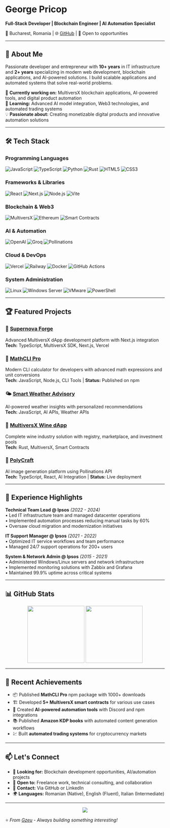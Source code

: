 # George Pricop

**Full-Stack Developer | Blockchain Engineer | AI Automation Specialist**

📍 Bucharest, Romania | 🌐 [GitHub](https://github.com/Gzeu) | 💼 Open to opportunities

---

## 🚀 About Me

Passionate developer and entrepreneur with **10+ years** in IT infrastructure and **2+ years** specializing in modern web development, blockchain applications, and AI-powered solutions. I build scalable applications and automated systems that solve real-world problems.

🔭 **Currently working on:** MultiversX blockchain applications, AI-powered tools, and digital product automation  
🌱 **Learning:** Advanced AI model integration, Web3 technologies, and automated trading systems  
💡 **Passionate about:** Creating monetizable digital products and innovative automation solutions

---

## 🛠️ Tech Stack

### **Programming Languages**
![JavaScript](https://img.shields.io/badge/-JavaScript-F7DF1E?style=flat&logo=javascript&logoColor=black)
![TypeScript](https://img.shields.io/badge/-TypeScript-3178C6?style=flat&logo=typescript&logoColor=white)
![Python](https://img.shields.io/badge/-Python-3776AB?style=flat&logo=python&logoColor=white)
![Rust](https://img.shields.io/badge/-Rust-000000?style=flat&logo=rust&logoColor=white)
![HTML5](https://img.shields.io/badge/-HTML5-E34F26?style=flat&logo=html5&logoColor=white)
![CSS3](https://img.shields.io/badge/-CSS3-1572B6?style=flat&logo=css3&logoColor=white)

### **Frameworks & Libraries**
![React](https://img.shields.io/badge/-React-61DAFB?style=flat&logo=react&logoColor=black)
![Next.js](https://img.shields.io/badge/-Next.js-000000?style=flat&logo=next.js&logoColor=white)
![Node.js](https://img.shields.io/badge/-Node.js-339933?style=flat&logo=node.js&logoColor=white)
![Vite](https://img.shields.io/badge/-Vite-646CFF?style=flat&logo=vite&logoColor=white)

### **Blockchain & Web3**
![MultiversX](https://img.shields.io/badge/-MultiversX-1B3C87?style=flat&logo=data:image/svg+xml;base64,PHN2ZyB3aWR0aD0iMjQiIGhlaWdodD0iMjQiIHZpZXdCb3g9IjAgMCAyNCAyNCIgZmlsbD0ibm9uZSIgeG1sbnM9Imh0dHA6Ly93d3cudzMub3JnLzIwMDAvc3ZnIj4KPHBhdGggZD0iTTEyIDJMMjIgOEwxMiAxNEwyIDhMMTIgMloiIGZpbGw9IndoaXRlIi8+CjxwYXRoIGQ9Ik0yIDhMMTIgMTRMMjIgOEwxMiAyTDIgOFoiIGZpbGw9IndoaXRlIiBmaWxsLW9wYWNpdHk9IjAuNyIvPgo8L3N2Zz4K&logoColor=white)
![Ethereum](https://img.shields.io/badge/-Ethereum-3C3C3D?style=flat&logo=ethereum&logoColor=white)
![Smart Contracts](https://img.shields.io/badge/-Smart%20Contracts-FF6B35?style=flat)

### **AI & Automation**
![OpenAI](https://img.shields.io/badge/-OpenAI-412991?style=flat&logo=openai&logoColor=white)
![Groq](https://img.shields.io/badge/-Groq-F55036?style=flat)
![Pollinations](https://img.shields.io/badge/-Pollinations%20AI-7C3AED?style=flat)

### **Cloud & DevOps**
![Vercel](https://img.shields.io/badge/-Vercel-000000?style=flat&logo=vercel&logoColor=white)
![Railway](https://img.shields.io/badge/-Railway-0B0D0E?style=flat&logo=railway&logoColor=white)
![Docker](https://img.shields.io/badge/-Docker-2496ED?style=flat&logo=docker&logoColor=white)
![GitHub Actions](https://img.shields.io/badge/-GitHub%20Actions-2088FF?style=flat&logo=github-actions&logoColor=white)

### **System Administration**
![Linux](https://img.shields.io/badge/-Linux-FCC624?style=flat&logo=linux&logoColor=black)
![Windows Server](https://img.shields.io/badge/-Windows%20Server-0078D4?style=flat&logo=windows&logoColor=white)
![VMware](https://img.shields.io/badge/-VMware-607078?style=flat&logo=vmware&logoColor=white)
![PowerShell](https://img.shields.io/badge/-PowerShell-5391FE?style=flat&logo=powershell&logoColor=white)

---

## 🏆 Featured Projects

### 🚀 [Supernova Forge](https://github.com/Gzeu/supernova-forge)
Advanced MultiversX dApp development platform with Next.js integration  
**Tech:** TypeScript, MultiversX SDK, Next.js, Vercel

### 🧮 [MathCLI Pro](https://github.com/Gzeu/mathcli-pro)
Modern CLI calculator for developers with advanced math expressions and unit conversions  
**Tech:** JavaScript, Node.js, CLI Tools | **Status:** Published on npm

### 🌤️ [Smart Weather Advisory](https://github.com/Gzeu/smart-weather-advisory)
AI-powered weather insights with personalized recommendations  
**Tech:** JavaScript, AI APIs, Weather APIs

### 🍷 [MultiversX Wine dApp](https://github.com/Gzeu/multiversx-wine-dapp)
Complete wine industry solution with registry, marketplace, and investment pools  
**Tech:** Rust, MultiversX, Smart Contracts

### 🎨 [PolyCraft](https://poly-craft.vercel.app)
AI image generation platform using Pollinations API  
**Tech:** TypeScript, React, AI Integration | **Status:** Live deployment

---

## 💼 Experience Highlights

**Technical Team Lead @ Ipsos** *(2022 - 2024)*  
• Led IT infrastructure team and managed datacenter operations  
• Implemented automation processes reducing manual tasks by 60%  
• Oversaw cloud migration and modernization initiatives  

**IT Support Manager @ Ipsos** *(2021 - 2022)*  
• Optimized IT service workflows and team performance  
• Managed 24/7 support operations for 200+ users  

**System & Network Admin @ Ipsos** *(2015 - 2021)*  
• Administered Windows/Linux servers and network infrastructure  
• Implemented monitoring solutions with Zabbix and Grafana  
• Maintained 99.9% uptime across critical systems  

---

## 📊 GitHub Stats

<div align="center">
  <img height="180em" src="https://github-readme-stats.vercel.app/api?username=Gzeu&show_icons=true&theme=tokyonight&include_all_commits=true&count_private=true"/>
  <img height="180em" src="https://github-readme-stats.vercel.app/api/top-langs/?username=Gzeu&layout=compact&langs_count=8&theme=tokyonight"/>
</div>

---

## 🌟 Recent Achievements

- 📦 Published **MathCLI Pro** npm package with 1000+ downloads
- 🏗️ Developed **5+ MultiversX smart contracts** for various use cases
- 🤖 Created **AI-powered automation tools** with Discord and npm integrations
- 📚 Published **Amazon KDP books** with automated content generation workflows
- 💹 Built **automated trading systems** for cryptocurrency markets

---

## 📫 Let's Connect

- 💬 **Looking for:** Blockchain development opportunities, AI/automation projects
- 🤝 **Open to:** Freelance work, technical consulting, and collaboration
- 📧 **Contact:** Via GitHub or LinkedIn
- 🌍 **Languages:** Romanian (Native), English (Fluent), Italian (Intermediate)

---

<div align="center">
  <img src="https://komarev.com/ghpvc/?username=Gzeu&color=blueviolet&style=flat-square&label=Profile%20Views" />
</div>

⭐ *From [Gzeu](https://github.com/Gzeu) - Always building something interesting!*